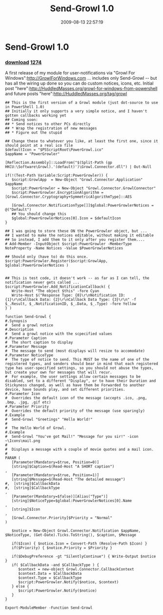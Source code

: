 ﻿---
pid:            1270
parent:         0
children:       1274
poster:         Joel Bennett
title:          Send-Growl 1.0
date:           2009-08-13 22:57:19
description:    A first release of my module for user-notifications via "Growl For Windows":http://GrowlForWindows.com ... includes only Send-Growl -- but has all the wiring up done so you can do custom notices, icons, etc.  Initial post "here":http://HuddledMasses.org/growl-for-windows-from-powershell  and future posts "here":http://HuddledMasses.org/tag/growl
format:         posh
---

# Send-Growl 1.0

### [download](1270.ps1)  [1274](1274.md)

A first release of my module for user-notifications via "Growl For Windows":http://GrowlForWindows.com ... includes only Send-Growl -- but has all the wiring up done so you can do custom notices, icons, etc.  Initial post "here":http://HuddledMasses.org/growl-for-windows-from-powershell  and future posts "here":http://HuddledMasses.org/tag/growl

```posh
## This is the first version of a Growl module (just dot-source to use in PowerShell 1.0)
## Initially it only supports a very simple notice, and I haven't gotten callbacks working yet
## Coming soon: 
## * Send notices to other PCs directly
## * Wrap the registration of new messages
## * Figure out the stupid 

## Change these to whatever you like, at least the first one, since it should point at a real ico file
$defaultIcon = "$PSScriptRoot\PowerGrowl.ico"
$appName = "PowerGrowler"

[Reflection.Assembly]::LoadFrom("$(Split-Path (gp HKCU:\Software\Growl).'(default)')\Growl.Connector.dll") | Out-Null

if(!(Test-Path Variable:Script:PowerGrowler)) {
   $script:GrowlApp  = New-Object "Growl.Connector.Application" $appName
   $script:PowerGrowler = New-Object "Growl.Connector.GrowlConnector"
   $script:PowerGrowler.EncryptionAlgorithm = [Growl.Connector.Cryptography+SymmetricAlgorithmType]::AES

   [Growl.Connector.NotificationType[]]$global:PowerGrowlerNotices = @("Default")
   ## You should change this
   $global:PowerGrowlerNotices[0].Icon = $defaultIcon
}

## I was going to store these ON the PowerGrowler object, but ...
## I wanted to make the notices editable, without making it editable
## So instead, I add them to it only after you register them....
# Add-Member -InputObject $script:PowerGrowler -MemberType NoteProperty -Name Notices -Value $PowerGrowlerNotices

## Should only (have to) do this once.
$script:PowerGrowler.Register($script:GrowlApp, $global:PowerGrowlerNotices )


## This is test code, it doesn't work -- as far as I can tell, the notification never gets called ...
$script:PowerGrowler.Add_NotificationCallback( { 
   Write-Host "The object $this" -fore Cyan
   Write-Host $("Response Type: {0}\r\nNotification ID: {1}\r\nCallback Data: {2}\r\nCallback Data Type: {3}\r\n" -f $_.Result, $_.NotificationID, $_.Data, $_.Type) -fore Yellow
} )

function Send-Growl {
#.Synopsis
#  Send a growl notice
#.Description
#  Send a growl notice with the scpecified values
#.Parameter Caption
#  The short caption to display
#.Parameter Message
#  The message to send (most displays will resize to accomodate)
#.Parameter NoticeType
#  The type of notice to send. This MUST be the name of one of the registered types, and senders should bear in mind that each registered type has user-specified settings, so you should not abuse the types, but create your own for messages that will recur.
#  For example, the user settings allow certain messages to be disabled, set to a different "Display", or to have their Duration and Stickyness changed, as well as have them be Forwarded to another device, have Sounds play, and set different priorities.
#.Parameter Icon
#  Overrides the default icon of the message (accepts .ico, .png, .bmp, .jpg, .gif etc)
#.Parameter Priority
#  Overrides the default priority of the message (use sparingly)
#.Example
#  Send-Growl "Greetings" "Hello World!"
#
#  The Hello World of Growl.
#.Example
#  Send-Growl "You've got Mail!" "Message for you sir!" -icon ~\Icons\mail.png
#
#  Displays a message with a couple of movie quotes and a mail icon.
#
PARAM (
   [Parameter(Mandatory=$true, Position=0)]
   [string]$Caption=$(Read-Host "A SHORT caption")
,
   [Parameter(Mandatory=$true, Position=1)]
   [string]$Message=$(Read-Host "The detailed message")
#,  [string]$CallbackData
#,  [string]$CallbackType
,
   [Parameter(Mandatory=$false)][Alias("Type")]   
   [string]$NoticeType=$global:PowerGrowlerNotices[0].Name
,
   [string]$Icon
,
   [Growl.Connector.Priority]$Priority = "Normal" 
)

   $notice = New-Object Growl.Connector.Notification $appName, $NoticeType, (Get-Date).Ticks.ToString(), $caption, $Message
   
   if($Icon) { $notice.Icon = Convert-Path (Resolve-Path $Icon) }
   if($Priority) { $notice.Priority = $Priority }
   
   if($DebugPreference -gt "SilentlyContinue") { Write-Output $notice }
   if( $CallbackData -and $CallbackType ) {
      $context = new-object Growl.Connector.CallbackContext
      $context.Data = $CallbackData
      $context.Type = $CallbackType
      $script:PowerGrowler.Notify($notice, $context)
   } else {
      $script:PowerGrowler.Notify($notice)
   }
}

Export-ModuleMember -Function Send-Growl

```
